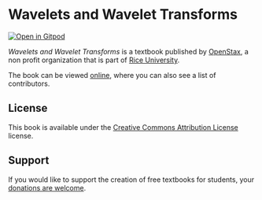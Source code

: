 # Wavelets and Wavelet Transforms

[![Open in Gitpod](https://gitpod.io/button/open-in-gitpod.svg)](https://gitpod.io/from-referrer/)

_Wavelets and Wavelet Transforms_ is a textbook published by [OpenStax](https://openstax.org/), a non profit organization that is part of [Rice University](https://www.rice.edu/).

The book can be viewed [online](https://github.com/cnx-user-books/cnxbook-wavelets-and-wavelet-transforms/releases/latest), where you can also see a list of contributors.

## License
This book is available under the [Creative Commons Attribution License](./LICENSE) license.

## Support
If you would like to support the creation of free textbooks for students, your [donations are welcome](https://riceconnect.rice.edu/donation/support-openstax-banner).
